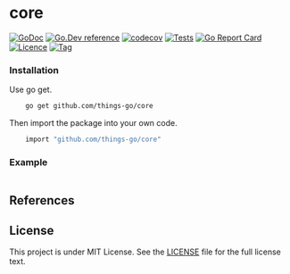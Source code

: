 # core

[![GoDoc](https://godoc.org/github.com/things-go/core?status.svg)](https://godoc.org/github.com/things-go/core)
[![Go.Dev reference](https://img.shields.io/badge/go.dev-reference-blue?logo=go&logoColor=white)](https://pkg.go.dev/github.com/things-go/core?tab=doc)
[![codecov](https://codecov.io/gh/things-go/core/branch/main/graph/badge.svg)](https://codecov.io/gh/things-go/core)
[![Tests](https://github.com/things-go/core/actions/workflows/ci.yml/badge.svg)](https://github.com/things-go/core/actions/workflows/ci.yml)
[![Go Report Card](https://goreportcard.com/badge/github.com/things-go/core)](https://goreportcard.com/report/github.com/things-go/core)
[![Licence](https://img.shields.io/github/license/things-go/core)](https://raw.githubusercontent.com/things-go/core/main/LICENSE)
[![Tag](https://img.shields.io/github/v/tag/things-go/core)](https://github.com/things-go/core/tags)

### Installation

Use go get.
```bash
    go get github.com/things-go/core
```

Then import the package into your own code.
```bash
    import "github.com/things-go/core"
```

### Example

[embedmd]:# (examples/main.go go)
```go

```


## References

## License

This project is under MIT License. See the [LICENSE](LICENSE) file for the full license text.